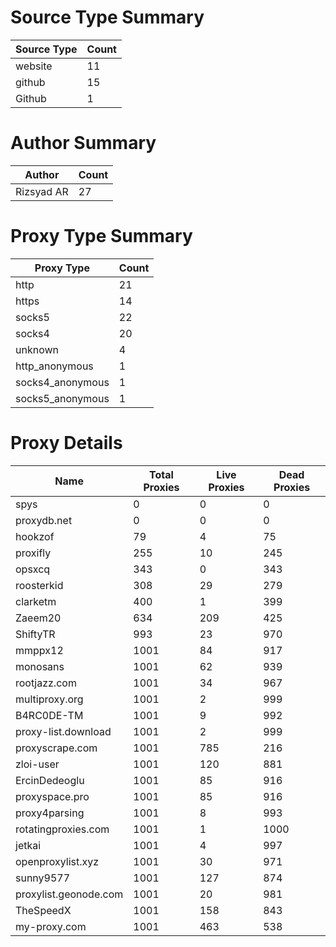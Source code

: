 # Source Type Summary

| Source Type | Count |
|-------------|-------|
| website | 11 |
| github | 15 |
| Github | 1 |


# Author Summary

| Author | Count |
|--------|-------|
| Rizsyad AR | 27 |


# Proxy Type Summary

| Proxy Type | Count |
|------------|-------|
| http | 21 |
| https | 14 |
| socks5 | 22 |
| socks4 | 20 |
| unknown | 4 |
| http_anonymous | 1 |
| socks4_anonymous | 1 |
| socks5_anonymous | 1 |


# Proxy Details

| Name | Total Proxies | Live Proxies | Dead Proxies |
|------|---------------|--------------|---------------|
| spys | 0 | 0 | 0 |
| proxydb.net | 0 | 0 | 0 |
| hookzof | 79 | 4 | 75 |
| proxifly | 255 | 10 | 245 |
| opsxcq | 343 | 0 | 343 |
| roosterkid | 308 | 29 | 279 |
| clarketm | 400 | 1 | 399 |
| Zaeem20 | 634 | 209 | 425 |
| ShiftyTR | 993 | 23 | 970 |
| mmppx12 | 1001 | 84 | 917 |
| monosans | 1001 | 62 | 939 |
| rootjazz.com | 1001 | 34 | 967 |
| multiproxy.org | 1001 | 2 | 999 |
| B4RC0DE-TM | 1001 | 9 | 992 |
| proxy-list.download | 1001 | 2 | 999 |
| proxyscrape.com | 1001 | 785 | 216 |
| zloi-user | 1001 | 120 | 881 |
| ErcinDedeoglu | 1001 | 85 | 916 |
| proxyspace.pro | 1001 | 85 | 916 |
| proxy4parsing | 1001 | 8 | 993 |
| rotatingproxies.com | 1001 | 1 | 1000 |
| jetkai | 1001 | 4 | 997 |
| openproxylist.xyz | 1001 | 30 | 971 |
| sunny9577 | 1001 | 127 | 874 |
| proxylist.geonode.com | 1001 | 20 | 981 |
| TheSpeedX | 1001 | 158 | 843 |
| my-proxy.com | 1001 | 463 | 538 |
